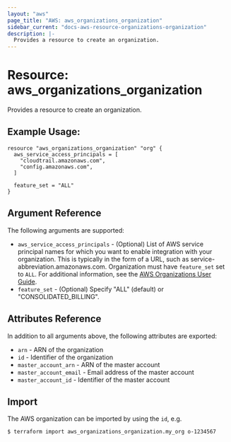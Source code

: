 ```yaml
---
layout: "aws"
page_title: "AWS: aws_organizations_organization"
sidebar_current: "docs-aws-resource-organizations-organization"
description: |-
  Provides a resource to create an organization.
---
```


# Resource: aws_organizations_organization

Provides a resource to create an organization.

## Example Usage:

```hcl
resource "aws_organizations_organization" "org" {
  aws_service_access_principals = [
    "cloudtrail.amazonaws.com",
    "config.amazonaws.com",
  ]

  feature_set = "ALL"
}
```

## Argument Reference

The following arguments are supported:

* `aws_service_access_principals` - (Optional) List of AWS service principal names for which you want to enable integration with your organization. This is typically in the form of a URL, such as service-abbreviation.amazonaws.com. Organization must have `feature_set` set to `ALL`. For additional information, see the [AWS Organizations User Guide](https://docs.aws.amazon.com/organizations/latest/userguide/orgs_integrate_services.html).
* `feature_set` - (Optional) Specify "ALL" (default) or "CONSOLIDATED_BILLING".

## Attributes Reference

In addition to all arguments above, the following attributes are exported:

* `arn` - ARN of the organization
* `id` - Identifier of the organization
* `master_account_arn` - ARN of the master account
* `master_account_email` - Email address of the master account
* `master_account_id` - Identifier of the master account

## Import

The AWS organization can be imported by using the `id`, e.g.

```
$ terraform import aws_organizations_organization.my_org o-1234567
```
